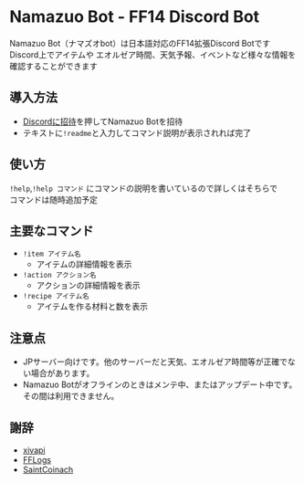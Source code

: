 # Namazuo Bot - FF14 Discord Bot
Namazuo Bot（ナマズオbot）は日本語対応のFF14拡張Discord Botです  
Discord上でアイテムや エオルゼア時間、天気予報、イベントなど様々な情報を確認することができます  

## 導入方法
- [Discordに招待](https://discordapp.com/api/oauth2/authorize?client_id=423156211534397461&permissions=1611000912&scope=bot)を押してNamazuo Botを招待  
- テキストに`!readme`と入力してコマンド説明が表示されれば完了


## 使い方
`!help`,`!help コマンド` にコマンドの説明を書いているので詳しくはそちらで  
コマンドは随時追加予定

## 主要なコマンド
- `!item アイテム名`
  - アイテムの詳細情報を表示
- `!action アクション名`
  - アクションの詳細情報を表示
- `!recipe アイテム名`
  - アイテムを作る材料と数を表示

## 注意点
- JPサーバー向けです。他のサーバーだと天気、エオルゼア時間等が正確でない場合があります。
- Namazuo Botがオフラインのときはメンテ中、またはアップデート中です。その間は利用できません。

## 謝辞
- [xivapi](https://xivapi.com/)
- [FFLogs](https://www.fflogs.com/)
- [SaintCoinach](https://github.com/Rogueadyn/SaintCoinach)
